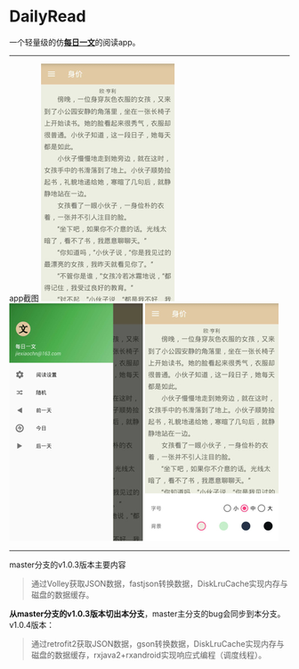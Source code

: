 # DailyRead
一个轻量级的仿[**每日一文**](https://meiriyiwen.com/apps)的阅读app。

----------

app截图
![图一](https://raw.githubusercontent.com/Jay4Code/DailyRead/dev_volley/screenshot/screenshot_1.jpg)  ![图二](https://github.com/Jay4Code/DailyRead/raw/dev_volley/screenshot/screenshot_2.jpg)  ![图三](https://github.com/Jay4Code/DailyRead/raw/dev_volley/screenshot/screenshot_3.jpg)

----------

master分支的v1.0.3版本主要内容
> 通过Volley获取JSON数据，fastjson转换数据，DiskLruCache实现内存与磁盘的数据缓存。

**从master分支的v1.0.3版本切出本分支**，master主分支的bug会同步到本分支。
v1.0.4版本：
> 通过retrofit2获取JSON数据，gson转换数据，DiskLruCache实现内存与磁盘的数据缓存，rxjava2+rxandroid实现响应式编程（调度线程）。